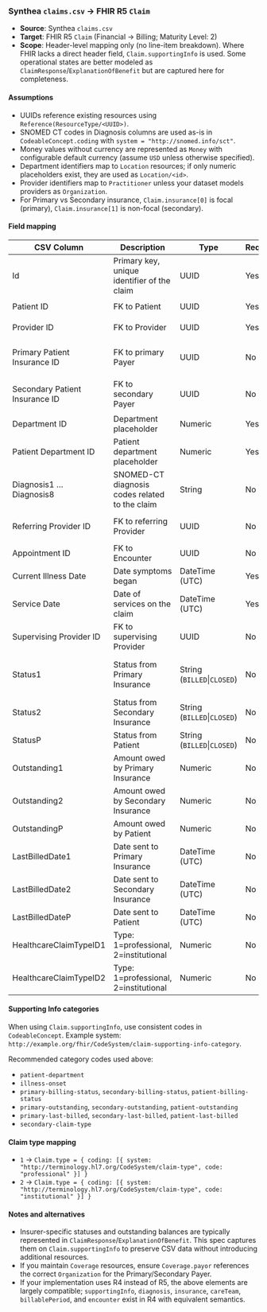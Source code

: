 ### Synthea `claims.csv` → FHIR R5 `Claim`

- **Source**: Synthea `claims.csv`
- **Target**: FHIR R5 `Claim` (Financial → Billing; Maturity Level: 2)
- **Scope**: Header-level mapping only (no line-item breakdown). Where FHIR lacks a direct header field, `Claim.supportingInfo` is used. Some operational states are better modeled as `ClaimResponse`/`ExplanationOfBenefit` but are captured here for completeness.

#### Assumptions
- UUIDs reference existing resources using `Reference(ResourceType/<UUID>)`.
- SNOMED CT codes in Diagnosis columns are used as-is in `CodeableConcept.coding` with `system = "http://snomed.info/sct"`.
- Money values without currency are represented as `Money` with configurable default currency (assume `USD` unless otherwise specified).
- Department identifiers map to `Location` resources; if only numeric placeholders exist, they are used as `Location/<id>`.
- Provider identifiers map to `Practitioner` unless your dataset models providers as `Organization`.
- For Primary vs Secondary insurance, `Claim.insurance[0]` is focal (primary), `Claim.insurance[1]` is non-focal (secondary).

#### Field mapping

| CSV Column | Description | Type | Required | FHIR Target | Notes |
|---|---|---|---|---|---|
| Id | Primary key, unique identifier of the claim | UUID | Yes | `Claim.id` | Keep original UUID. |
| Patient ID | FK to Patient | UUID | Yes | `Claim.patient = Reference(Patient/<uuid>)` | |
| Provider ID | FK to Provider | UUID | Yes | `Claim.provider = Reference(Practitioner/<uuid>)` | Use `Organization` if that’s how providers are modeled. |
| Primary Patient Insurance ID | FK to primary Payer | UUID | No | `Claim.insurance[0].focal = true`; `Claim.insurance[0].coverage = Reference(Coverage/<uuid>)` | Intended recipient may also be duplicated to `Claim.insurer` when sending to primary. |
| Secondary Patient Insurance ID | FK to secondary Payer | UUID | No | `Claim.insurance[1].focal = false`; `Claim.insurance[1].coverage = Reference(Coverage/<uuid>)` | |
| Department ID | Department placeholder | Numeric | Yes | `Claim.facility = Reference(Location/<id>)` | If a richer department model exists, map accordingly. |
| Patient Department ID | Patient department placeholder | Numeric | Yes | `Claim.supportingInfo` (category: `patient-department`, valueReference: `Location/<id>`) | Custom category code; see Supporting Info section. |
| Diagnosis1 … Diagnosis8 | SNOMED-CT diagnosis codes related to the claim | String | No | `Claim.diagnosis[n]` | For each non-empty column in order: `sequence = n`, `diagnosisCodeableConcept.coding[0] = {system: snomed, code: <value>}`. |
| Referring Provider ID | FK to referring Provider | UUID | No | `Claim.careTeam` entry | `Claim.careTeam[].provider = Reference(Practitioner/<uuid>)`, `role = referring`. |
| Appointment ID | FK to Encounter | UUID | No | `Claim.encounter[0] = Reference(Encounter/<uuid>)` | |
| Current Illness Date | Date symptoms began | DateTime (UTC) | Yes | `Claim.supportingInfo` | Category `illness-onset`, `valueDateTime = <date>`. |
| Service Date | Date of services on the claim | DateTime (UTC) | Yes | `Claim.billablePeriod.start = <date>` | If only a single date is known, set `start` and optionally `end = start`. |
| Supervising Provider ID | FK to supervising Provider | UUID | No | `Claim.careTeam` entry | `provider = Reference(Practitioner/<uuid>)`, `role = supervising`. |
| Status1 | Status from Primary Insurance | String (`BILLED`\|`CLOSED`) | No | `Claim.supportingInfo` | Category `primary-billing-status`, `valueCodeableConcept` with code `BILLED`/`CLOSED`. Consider modeling as `ClaimResponse` in production. |
| Status2 | Status from Secondary Insurance | String (`BILLED`\|`CLOSED`) | No | `Claim.supportingInfo` | Category `secondary-billing-status`, `valueCodeableConcept`. |
| StatusP | Status from Patient | String (`BILLED`\|`CLOSED`) | No | `Claim.supportingInfo` | Category `patient-billing-status`, `valueCodeableConcept`. |
| Outstanding1 | Amount owed by Primary Insurance | Numeric | No | `Claim.supportingInfo` | Category `primary-outstanding`, `valueMoney = {value, currency}`. |
| Outstanding2 | Amount owed by Secondary Insurance | Numeric | No | `Claim.supportingInfo` | Category `secondary-outstanding`, `valueMoney`. |
| OutstandingP | Amount owed by Patient | Numeric | No | `Claim.supportingInfo` | Category `patient-outstanding`, `valueMoney`. |
| LastBilledDate1 | Date sent to Primary Insurance | DateTime (UTC) | No | `Claim.supportingInfo` | Category `primary-last-billed`, `valueDateTime`. |
| LastBilledDate2 | Date sent to Secondary Insurance | DateTime (UTC) | No | `Claim.supportingInfo` | Category `secondary-last-billed`, `valueDateTime`. |
| LastBilledDateP | Date sent to Patient | DateTime (UTC) | No | `Claim.supportingInfo` | Category `patient-last-billed`, `valueDateTime`. |
| HealthcareClaimTypeID1 | Type: 1=professional, 2=institutional | Numeric | No | `Claim.type` | Map: `1 → professional`, `2 → institutional`. |
| HealthcareClaimTypeID2 | Type: 1=professional, 2=institutional | Numeric | No | `Claim.supportingInfo` | Category `secondary-claim-type`, `valueCodeableConcept` mirroring HealthcareClaimTypeID1 mapping. |

#### Supporting Info categories
When using `Claim.supportingInfo`, use consistent codes in `CodeableConcept`. Example system: `http://example.org/fhir/CodeSystem/claim-supporting-info-category`.

Recommended category codes used above:
- `patient-department`
- `illness-onset`
- `primary-billing-status`, `secondary-billing-status`, `patient-billing-status`
- `primary-outstanding`, `secondary-outstanding`, `patient-outstanding`
- `primary-last-billed`, `secondary-last-billed`, `patient-last-billed`
- `secondary-claim-type`

#### Claim type mapping
- `1` → `Claim.type = { coding: [{ system: "http://terminology.hl7.org/CodeSystem/claim-type", code: "professional" }] }`
- `2` → `Claim.type = { coding: [{ system: "http://terminology.hl7.org/CodeSystem/claim-type", code: "institutional" }] }`

#### Notes and alternatives
- Insurer-specific statuses and outstanding balances are typically represented in `ClaimResponse`/`ExplanationOfBenefit`. This spec captures them on `Claim.supportingInfo` to preserve CSV data without introducing additional resources.
- If you maintain `Coverage` resources, ensure `Coverage.payor` references the correct `Organization` for the Primary/Secondary Payer.
- If your implementation uses R4 instead of R5, the above elements are largely compatible; `supportingInfo`, `diagnosis`, `insurance`, `careTeam`, `billablePeriod`, and `encounter` exist in R4 with equivalent semantics.